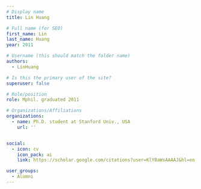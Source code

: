 ```yaml
---
# Display name
title: Lin Huang

# Full name (for SEO)
first_name: Lin
last_name: Huang
year: 2011

# Username (this should match the folder name)
authors:
  - LinHuang

# Is this the primary user of the site?
superuser: false

# Role/position
role: Mphil. graduated 2011

# Organizations/Affiliations
organizations:
  - name: Ph.D. student at Stanford Univ., USA
    url: ''


social:
  - icon: cv
    icon_pack: ai
    link: https://scholar.google.com/citations?user=KlYBaWsAAAAJ&hl=en

user_groups:
  - Alumni
---
```


